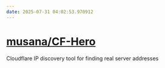 ```yaml
---
date: 2025-07-31 04:02:53.970912
---
```


# [musana/CF-Hero](https://github.com/musana/CF-Hero)

Cloudflare IP discovery tool for finding real server addresses